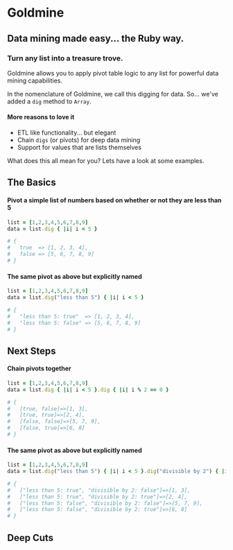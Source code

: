 # Goldmine

## Data mining made easy... the Ruby way.
### Turn any list into a treasure trove.

Goldmine allows you to apply pivot table logic to any list for powerful data mining capabilities.

In the nomenclature of Goldmine, we call this digging for data. So... we've added a `dig` method to `Array`.

#### More reasons to love it

* ETL like functionality... but elegant
* Chain `digs` (or pivots) for deep data mining
* Support for values that are lists themselves

What does this all mean for you? Lets have a look at some examples.

## The Basics

#### Pivot a simple list of numbers based on whether or not they are less than 5

```ruby
list = [1,2,3,4,5,6,7,8,9]
data = list.dig { |i| i < 5 }

# {
#   true  => [1, 2, 3, 4],
#   false => [5, 6, 7, 8, 9]
# }
```

#### The same pivot as above but explicitly named

```ruby
list = [1,2,3,4,5,6,7,8,9]
data = list.dig("less than 5") { |i| i < 5 }

# {
#   "less than 5: true"  => [1, 2, 3, 4],
#   "less than 5: false" => [5, 6, 7, 8, 9]
# }
```

## Next Steps

#### Chain pivots together

```ruby
list = [1,2,3,4,5,6,7,8,9]
data = list.dig { |i| i < 5 }.dig { |i| i % 2 == 0 }

# {
#   [true, false]=>[1, 3],
#   [true, true]=>[2, 4],
#   [false, false]=>[5, 7, 9],
#   [false, true]=>[6, 8]
# }
```

#### The same pivot as above but explicitly named

```ruby
list = [1,2,3,4,5,6,7,8,9]
data = list.dig("less than 5") { |i| i < 5 }.dig("divisible by 2") { |i| i % 2 == 0 }

# {
#   ["less than 5: true", "divisible by 2: false"]=>[1, 3],
#   ["less than 5: true", "divisible by 2: true"]=>[2, 4],
#   ["less than 5: false", "divisible by 2: false"]=>[5, 7, 9],
#   ["less than 5: false", "divisible by 2: true"]=>[6, 8]
# }
```

## Deep Cuts
